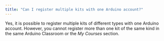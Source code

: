 ```yaml
---
title: "Can I register multiple kits with one Arduino account?"
---
```


Yes, it is possible to register multiple kits of different types with one Arduino account. However, you cannot register more than one kit of the same kind in the same Arduino Classroom or the *My Courses* section.
